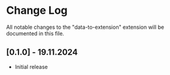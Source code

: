 # Change Log

All notable changes to the "data-to-extension" extension will be documented in this file.

<!-- ## [Unreleased] -->

## [0.1.0] - 19.11.2024

- Initial release
